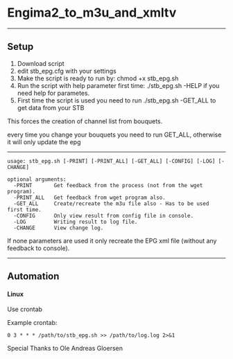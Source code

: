 # Engima2_to_m3u_and_xmltv


---

## Setup
1) Download script 
2) edit stb_epg.cfg with your settings
3) Make the script is ready to run by: chmod +x stb_epg.sh
4) Run the script with help parameter first time: ./stb_epg.sh -HELP if you need help for parametes.
5) First time the script is used you need to run ./stb_epg.sh -GET_ALL 
to get data from your STB

This forces the creation of channel list from bouquets.

every time you change your bouquets you need to run GET_ALL, otherwise it will only update the epg

---

```
usage: stb_epg.sh [-PRINT] [-PRINT_ALL] [-GET_ALL] [-CONFIG] [-LOG] [-CHANGE]

optional arguments:
  -PRINT       Get feedback from the process (not from the wget program).
  -PRINT_ALL   Get feedback from wget program also.
  -GET_ALL     Create/recreate the m3u file also - Has to be used first time.
  -CONFIG      Only view result from config file in console.
  -LOG         Writing result to log file.
  -CHANGE      View change log.

  ```
  If none parameters are used it only recreate the EPG xml file (without any feedback to console).

---

## Automation 
#### Linux
Use crontab 

Example crontab:

`0 3 * * * /path/to/stb_epg.sh >> /path/to/log.log 2>&1`





Special Thanks to Ole Andreas Gloersen
